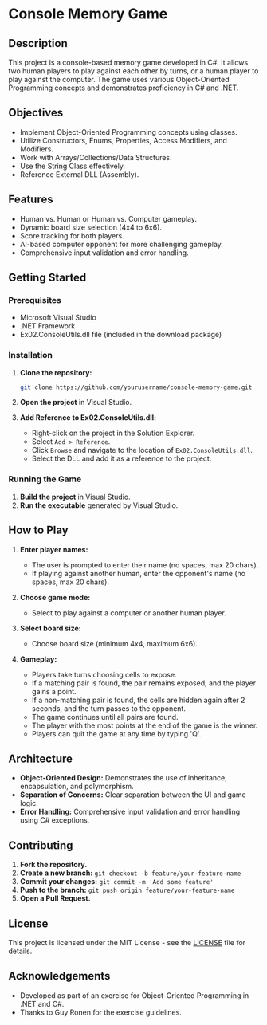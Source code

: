 # Console Memory Game

## Description

This project is a console-based memory game developed in C#. It allows two human players to play against each other by turns, or a human player to play against the computer. The game uses various Object-Oriented Programming concepts and demonstrates proficiency in C# and .NET.

## Objectives

- Implement Object-Oriented Programming concepts using classes.
- Utilize Constructors, Enums, Properties, Access Modifiers, and Modifiers.
- Work with Arrays/Collections/Data Structures.
- Use the String Class effectively.
- Reference External DLL (Assembly).

## Features

- Human vs. Human or Human vs. Computer gameplay.
- Dynamic board size selection (4x4 to 6x6).
- Score tracking for both players.
- AI-based computer opponent for more challenging gameplay.
- Comprehensive input validation and error handling.

## Getting Started

### Prerequisites

- Microsoft Visual Studio
- .NET Framework
- Ex02.ConsoleUtils.dll file (included in the download package)

### Installation

1. **Clone the repository:**
    ```bash
    git clone https://github.com/yourusername/console-memory-game.git
    ```

2. **Open the project** in Visual Studio.

3. **Add Reference to Ex02.ConsoleUtils.dll:**
   - Right-click on the project in the Solution Explorer.
   - Select `Add > Reference`.
   - Click `Browse` and navigate to the location of `Ex02.ConsoleUtils.dll`.
   - Select the DLL and add it as a reference to the project.

### Running the Game

1. **Build the project** in Visual Studio.
2. **Run the executable** generated by Visual Studio.

## How to Play

1. **Enter player names:**
   - The user is prompted to enter their name (no spaces, max 20 chars).
   - If playing against another human, enter the opponent's name (no spaces, max 20 chars).

2. **Choose game mode:**
   - Select to play against a computer or another human player.

3. **Select board size:**
   - Choose board size (minimum 4x4, maximum 6x6).

4. **Gameplay:**
   - Players take turns choosing cells to expose.
   - If a matching pair is found, the pair remains exposed, and the player gains a point.
   - If a non-matching pair is found, the cells are hidden again after 2 seconds, and the turn passes to the opponent.
   - The game continues until all pairs are found.
   - The player with the most points at the end of the game is the winner.
   - Players can quit the game at any time by typing 'Q'.

## Architecture

- **Object-Oriented Design:** Demonstrates the use of inheritance, encapsulation, and polymorphism.
- **Separation of Concerns:** Clear separation between the UI and game logic.
- **Error Handling:** Comprehensive input validation and error handling using C# exceptions.

## Contributing

1. **Fork the repository.**
2. **Create a new branch:** `git checkout -b feature/your-feature-name`
3. **Commit your changes:** `git commit -m 'Add some feature'`
4. **Push to the branch:** `git push origin feature/your-feature-name`
5. **Open a Pull Request.**

## License

This project is licensed under the MIT License - see the [LICENSE](LICENSE) file for details.

## Acknowledgements

- Developed as part of an exercise for Object-Oriented Programming in .NET and C#.
- Thanks to Guy Ronen for the exercise guidelines.

